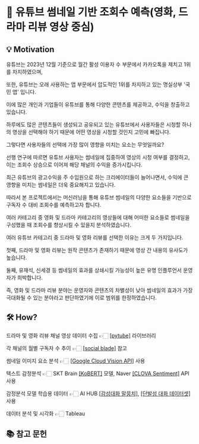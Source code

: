 # 🎥  유튜브 썸네일 기반 조회수 예측(영화, 드라마 리뷰 영상 중심)

## 💡 Motivation

유튜브는 2023년 12월 기준으로 월간 활성 이용자 수 부문에서 카카오톡을 제치고 1위를 차지하였으며,

또한, 유튜브는 오래 사용하는 앱 부문에서 압도적인 1위를 차지하고 있는 명실상부 '국민 앱' 입니다.

이에 많은 개인과 기업들이 유튜브를 통해 다양한 콘텐츠를 제공하고, 수익을 창출하고 있습니다.

하루에도 많은 콘텐츠들이 생성되고 공유되고 있는 유튜브에서 사용자들은 시청할 하나의 영상을 선택해야 하기 때문에 어떤 영상을 시청할 것인지 고민에 빠집니다.

그렇다면 사용자들의 선택에 가장 많이 영향을 미치는 요소는 무엇일까요?

선행 연구에 따르면 유튜브 사용자는 썸네일에 집중하여 영상의 시청 여부를 결정하고, 이는 조회수 상승으로 이어져 해당 채널의 수익을 증가시킵니다.

최근 유튜브의 광고수익을 주 수입원으로 하는 크리에이터들이 늘어나면서, 수익에 큰 영향을 미치는 썸네일은 더욱 중요해지고 있습니다.

따라서 본 프로젝트에서는 머신러닝을 통해 유튜브 썸네일의 다양한 요소들을 기반으로 구독자 수 대비 조회수를 예측하고자 합니다.

여러 카테고리 중 영화 및 드라마 카테고리의 영상들에 대해 어떠한 요소들로 썸네일을 구성했을 때 조회수를 향상시킬 수 있을지 분석하였습니다.

여러 유튜브 카테고리 중 드라마 및 영화 리뷰를 선택한 이유는 크게 두 가지입니다.

첫째, 드라마 및 영화 리뷰는 원작 콘텐츠가 존재하기 때문에 영상 간 내용의 유사도가 높습니다.

둘째, 유재석, 신세경 등 썸네일의 효과를 상쇄시킬 가능성이 높은 유명 인플루언서 운영자가 희박합니다.

즉, 영화 및 드라마 리뷰 분야는 운영자와 콘텐츠의 차별성이 낮아 썸네일의 효과가 가장 극대화될 수 있는 분야라고 판단하였기에 이로 범위를 한정하였습니다.

## 🛠️ How?

드라마 및 영화 리뷰 채널 영상 데이터 수집 👉🏻 [[pytube]](https://pytube.io/en/latest/) 라이브러리

각 채널의 월별 구독자 수 추이 👉🏻 [[social blade]](https://socialblade.com/) 참고

썸네일 이미지 요소 분석 👉🏻 [[Google Cloud Vision API]](https://cloud.google.com/vision?hl=ko) 사용

텍스트 감정분석 👉🏻 SKT Brain [[KoBERT]](https://github.com/SKTBrain/KoBERT) 모델, Naver [[CLOVA Sentiment]](https://www.ncloud.com/product/aiService/clovaSentiment) API 사용

감정분석 모델 학습용 데이터 👉🏻 AI HUB [[감성대화 말뭉치]](https://www.aihub.or.kr/aihubdata/data/view.do?currMenu=115&topMenu=100&dataSetSn=86), [[단발성 대화 데이터셋]](https://aihub.or.kr/aihubdata/data/view.do?dataSetSn=270) 사용

데이터 분석 및 시각화 👉🏻 Tableau

## 📚 참고 문헌

